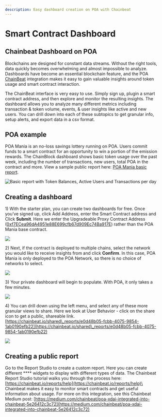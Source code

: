 ```yaml
---
description: Easy dashboard creation on POA with Chainbeat
---
```


# Smart Contract Dashboard

## Chainbeat Dashboard on POA

Blockchains are designed for constant data streams. Without the right tools, data quickly becomes overwhelming and almost impossible to analyze. Dashboards have become an essential blockchain feature, and the POA [ChainBeat](https://chainbeat.io) integration makes it easy to gain valuable insights around token usage and smart contract interaction.

The ChainBeat interface is very easy to use. Simply sign up, plugin a smart contract address, and then explore and monitor the resulting insights. The dashboard allows you to analyze many different metrics including transaction & token volume, events, & user insights like active and new users.  You can drill down into each of these subtopics to get granular info, setup alerts, and export data in a csv format.

## **POA example**

POA Mania is an no-loss savings lottery running on POA. Users commit funds to a smart contract for an opportunity to win a portion of the emission rewards.   The ChainBlock dashboard shows basic token usage over the past week, including the number of transactions, new users, total POA in the contract and more. View a sample public report here: [POA Mania basic report](https://chainbeat.io/reports/poa-mania-f88a047a-c407-47b9-93fd-c60c39531edd).

![Basic report with Token Balances, Active Users and Transactions per day](../.gitbook/assets/chainbeat-1.png)

## **Creating a dashboard**

1\) With the starter plan, you can create two dashboards for free. Once you’ve signed up, click Add Address, enter the Smart Contract address and Click **Submit**. Here we enter the Upgradeable Proxy Contract Address ([0xf7ECea96dA4951e88E699cfb67d909Ec74Ba917E](https://blockscout.com/poa/core/address/0xf7ECea96dA4951e88E699cfb67d909Ec74Ba917E/contracts)) rather than the POA Mania base contract.&#x20;

![](../.gitbook/assets/chainbeat-2.png)

2\) Next, if the contract is deployed to multiple chains, select the network you would like to receive insights from and click **Confirm**. In this case, POA Mania is only deployed to the POA Network, so there is no choice of networks to select.

![](../.gitbook/assets/chainbeat-3.png)

3\) Your private dashboard will begin to populate. With POA, it only takes a few minutes.

![](../.gitbook/assets/chainbeat-4.png)

4\) You can drill down using the left menu, and select any of these more granular views to share. Here we look at User Behavior - click on the share icon to get a public, shareable link. [https://chainbeat.io/shared\_reports/e0d48b05-fcbb-4075-9854-1ab0190efb22](https://chainbeat.io/shared\_reports/e0d48b05-fcbb-4075-9854-1ab0190efb22)

![](../.gitbook/assets/chainbeat5.png)

## **Creating a public report**

Go to the Report Studio to create a custom report. Here you can create different **** widgets to display with different types of data. The Chainbeat Report Studio tutorial walks you through the process here:  [https://chainbeat.io/reports/help](https://chainbeat.io/reports/help)\
\
Chainbeat makes it easy to monitor smart contracts and get useful information about usage. For more on this integration, see this Chainbeat Medium post: [https://medium.com/chainbeat/poa-xdai-integrated-into-chainbeat-5e26412c3c72](https://medium.com/chainbeat/poa-xdai-integrated-into-chainbeat-5e26412c3c72)
